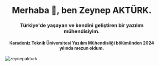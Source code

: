<h1 align="center" backgroundColor="blue" >Merhaba 👋, ben Zeynep AKTÜRK.</h1>
<h3 align="center">Türkiye'de yaşayan ve kendini geliştiren bir yazılım mühendisiyim.</h3>
<h4 align="center" > Karadeniz Teknik Üniversitesi Yazılım Mühendisliği bölümünden 2024 yılında mezun oldum.
 </h2>



<p align="left">
</p>


<p><img align="left" src="https://github-readme-stats.vercel.app/api/top-langs?username=zeynepakturk&show_icons=true&locale=tr&layout=compact" alt="zeynepakturk" /></p>



